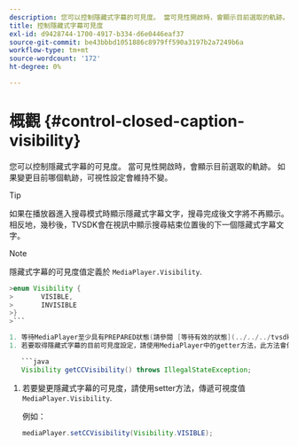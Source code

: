 ```yaml
---
description: 您可以控制隱藏式字幕的可見度。 當可見性開啟時，會顯示目前選取的軌跡。 如果變更目前哪個軌跡，可視性設定會維持不變。
title: 控制隱藏式字幕可見度
exl-id: d9428744-1700-4917-b334-d6e0446eaf37
source-git-commit: be43bbbd1051886c8979ff590a3197b2a7249b6a
workflow-type: tm+mt
source-wordcount: '172'
ht-degree: 0%

---
```


# 概觀 {#control-closed-caption-visibility}

您可以控制隱藏式字幕的可見度。 當可見性開啟時，會顯示目前選取的軌跡。 如果變更目前哪個軌跡，可視性設定會維持不變。

>[!TIP]
>
>如果在播放器進入搜尋模式時顯示隱藏式字幕文字，搜尋完成後文字將不再顯示。 相反地，幾秒後，TVSDK會在視訊中顯示搜尋結束位置後的下一個隱藏式字幕文字。

>[!NOTE]
>
>隱藏式字幕的可見度值定義於 `MediaPlayer.Visibility`.
>
>
```java
>enum Visibility { 
>       VISIBLE,  
>       INVISIBLE 
>}
>```

1. 等待MediaPlayer至少具有PREPARED狀態(請參閱 [等待有效的狀態](../../../tvsdk-1.4-for-android/ui-configure/android-1.4-ui-state-prepared-wait-for.md))。
1. 若要取得隱藏式字幕的目前可見度設定，請使用MediaPlayer中的getter方法，此方法會傳回可見度值。

   ```java
   Visibility getCCVisibility() throws IllegalStateException;
   ```

1. 若要變更隱藏式字幕的可見度，請使用setter方法，傳遞可視度值 `MediaPlayer.Visibility`.

   例如：

   ```java
   mediaPlayer.setCCVisibility(Visibility.VISIBLE);
   ```
